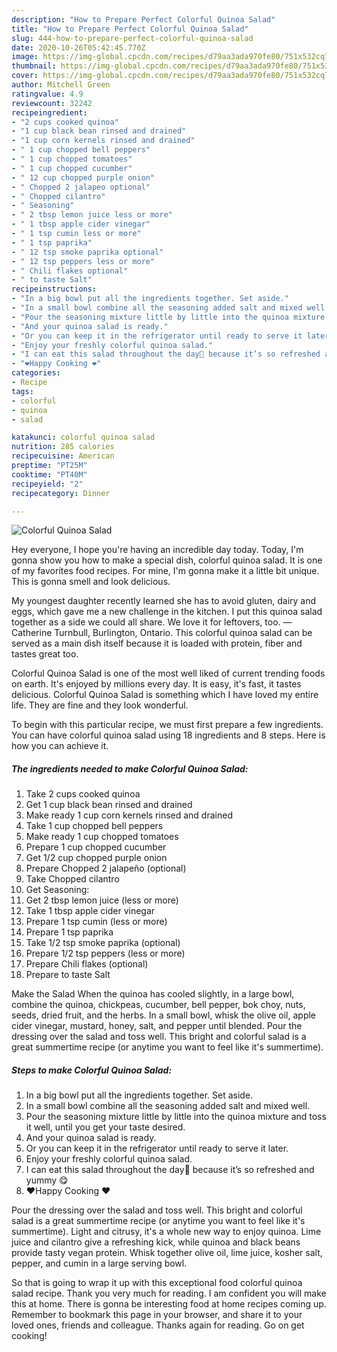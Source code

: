 ```yaml
---
description: "How to Prepare Perfect Colorful Quinoa Salad"
title: "How to Prepare Perfect Colorful Quinoa Salad"
slug: 444-how-to-prepare-perfect-colorful-quinoa-salad
date: 2020-10-26T05:42:45.770Z
image: https://img-global.cpcdn.com/recipes/d79aa3ada970fe80/751x532cq70/colorful-quinoa-salad-recipe-main-photo.jpg
thumbnail: https://img-global.cpcdn.com/recipes/d79aa3ada970fe80/751x532cq70/colorful-quinoa-salad-recipe-main-photo.jpg
cover: https://img-global.cpcdn.com/recipes/d79aa3ada970fe80/751x532cq70/colorful-quinoa-salad-recipe-main-photo.jpg
author: Mitchell Green
ratingvalue: 4.9
reviewcount: 32242
recipeingredient:
- "2 cups cooked quinoa"
- "1 cup black bean rinsed and drained"
- "1 cup corn kernels rinsed and drained"
- " 1 cup chopped bell peppers"
- " 1 cup chopped tomatoes"
- " 1 cup chopped cucumber"
- " 12 cup chopped purple onion"
- " Chopped 2 jalapeo optional"
- " Chopped cilantro"
- " Seasoning"
- " 2 tbsp lemon juice less or more"
- " 1 tbsp apple cider vinegar"
- " 1 tsp cumin less or more"
- " 1 tsp paprika"
- " 12 tsp smoke paprika optional"
- " 12 tsp peppers less or more"
- " Chili flakes optional"
- " to taste Salt"
recipeinstructions:
- "In a big bowl put all the ingredients together. Set aside."
- "In a small bowl combine all the seasoning added salt and mixed well."
- "Pour the seasoning mixture little by little into the quinoa mixture and toss it well, until you get your taste desired."
- "And your quinoa salad is ready."
- "Or you can keep it in the refrigerator until ready to serve it later."
- "Enjoy your freshly colorful quinoa salad."
- "I can eat this salad throughout the day🥰 because it’s so refreshed and yummy 😋"
- "❤️Happy Cooking ❤️"
categories:
- Recipe
tags:
- colorful
- quinoa
- salad

katakunci: colorful quinoa salad 
nutrition: 285 calories
recipecuisine: American
preptime: "PT25M"
cooktime: "PT40M"
recipeyield: "2"
recipecategory: Dinner

---
```



![Colorful Quinoa Salad](https://img-global.cpcdn.com/recipes/d79aa3ada970fe80/751x532cq70/colorful-quinoa-salad-recipe-main-photo.jpg)

Hey everyone, I hope you're having an incredible day today. Today, I'm gonna show you how to make a special dish, colorful quinoa salad. It is one of my favorites food recipes. For mine, I'm gonna make it a little bit unique. This is gonna smell and look delicious.

My youngest daughter recently learned she has to avoid gluten, dairy and eggs, which gave me a new challenge in the kitchen. I put this quinoa salad together as a side we could all share. We love it for leftovers, too. —Catherine Turnbull, Burlington, Ontario. This colorful quinoa salad can be served as a main dish itself because it is loaded with protein, fiber and tastes great too.

Colorful Quinoa Salad is one of the most well liked of current trending foods on earth. It's enjoyed by millions every day. It is easy, it's fast, it tastes delicious. Colorful Quinoa Salad is something which I have loved my entire life. They are fine and they look wonderful.


To begin with this particular recipe, we must first prepare a few ingredients. You can have colorful quinoa salad using 18 ingredients and 8 steps. Here is how you can achieve it.

<!--inarticleads1-->

##### The ingredients needed to make Colorful Quinoa Salad:

1. Take 2 cups cooked quinoa
1. Get 1 cup black bean rinsed and drained
1. Make ready 1 cup corn kernels rinsed and drained
1. Take  1 cup chopped bell peppers
1. Make ready  1 cup chopped tomatoes
1. Prepare  1 cup chopped cucumber
1. Get  1/2 cup chopped purple onion
1. Prepare  Chopped 2 jalapeño (optional)
1. Take  Chopped cilantro
1. Get  Seasoning:
1. Get  2 tbsp lemon juice (less or more)
1. Take  1 tbsp apple cider vinegar
1. Prepare  1 tsp cumin (less or more)
1. Prepare  1 tsp paprika
1. Take  1/2 tsp smoke paprika (optional)
1. Prepare  1/2 tsp peppers (less or more)
1. Prepare  Chili flakes (optional)
1. Prepare  to taste Salt


Make the Salad When the quinoa has cooled slightly, in a large bowl, combine the quinoa, chickpeas, cucumber, bell pepper, bok choy, nuts, seeds, dried fruit, and the herbs. In a small bowl, whisk the olive oil, apple cider vinegar, mustard, honey, salt, and pepper until blended. Pour the dressing over the salad and toss well. This bright and colorful salad is a great summertime recipe (or anytime you want to feel like it&#39;s summertime). 

<!--inarticleads2-->

##### Steps to make Colorful Quinoa Salad:

1. In a big bowl put all the ingredients together. Set aside.
1. In a small bowl combine all the seasoning added salt and mixed well.
1. Pour the seasoning mixture little by little into the quinoa mixture and toss it well, until you get your taste desired.
1. And your quinoa salad is ready.
1. Or you can keep it in the refrigerator until ready to serve it later.
1. Enjoy your freshly colorful quinoa salad.
1. I can eat this salad throughout the day🥰 because it’s so refreshed and yummy 😋
1. ❤️Happy Cooking ❤️


Pour the dressing over the salad and toss well. This bright and colorful salad is a great summertime recipe (or anytime you want to feel like it&#39;s summertime). Light and citrusy, it&#39;s a whole new way to enjoy quinoa. Lime juice and cilantro give a refreshing kick, while quinoa and black beans provide tasty vegan protein. Whisk together olive oil, lime juice, kosher salt, pepper, and cumin in a large serving bowl. 

So that is going to wrap it up with this exceptional food colorful quinoa salad recipe. Thank you very much for reading. I am confident you will make this at home. There is gonna be interesting food at home recipes coming up. Remember to bookmark this page in your browser, and share it to your loved ones, friends and colleague. Thanks again for reading. Go on get cooking!
